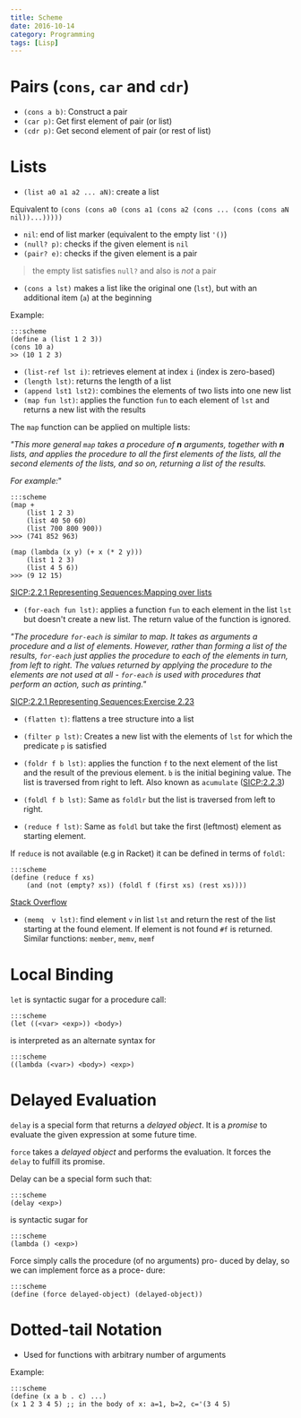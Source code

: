 ```yaml
---
title: Scheme
date: 2016-10-14
category: Programming
tags: [Lisp]
---
```


# Pairs (`cons`, `car` and `cdr`)

- `(cons a b)`: Construct a pair
- `(car p)`: Get first element of pair (or list)
- `(cdr p)`: Get second element of pair (or rest of list)

# Lists

- `(list a0 a1 a2 ... aN)`: create a list

Equivalent to `(cons (cons a0 (cons a1 (cons a2 (cons ... (cons (cons aN nil))...)))))`

- `nil`: end of list marker (equivalent to the empty list `'()`)
- `(null? p)`: checks if the given element is `nil`
- `(pair? e)`: checks if the given element is a pair

> the empty list satisfies `null?` and also is *not* a pair

- `(cons a lst)` makes a list like the original one (`lst`), but with an additional item (`a`) at the beginning

Example:

    :::scheme
    (define a (list 1 2 3))
    (cons 10 a)
    >> (10 1 2 3)

- `(list-ref lst i)`: retrieves element at index `i` (index is zero-based)
- `(length lst)`: returns the length of a list
- `(append lst1 lst2)`: combines the elements of two lists into one new list
- `(map fun lst)`: applies the function `fun` to each element of `lst` and returns a new list with the results

The `map` function can be applied on multiple lists:

*"This more general `map` takes a procedure of **n** arguments, together with **n** lists, and applies the procedure to all the first elements of the lists, all the second elements of the lists, and so on, returning a list of the results.*

*For example:*"

    :::scheme
    (map +
        (list 1 2 3)
        (list 40 50 60)
        (list 700 800 900))
    >>> (741 852 963)

    (map (lambda (x y) (+ x (* 2 y)))
        (list 1 2 3)
        (list 4 5 6))
    >>> (9 12 15)

[SICP:2.2.1  Representing Sequences:Mapping over lists](https://mitpress.mit.edu/sicp/full-text/book/book-Z-H-15.html#%_sec_2.2.1)

- `(for-each fun lst)`: applies a function `fun` to each element in the list `lst` but doesn't create a new list. The return value of the function is ignored.


*"The procedure `for-each` is similar to map. It takes as arguments a procedure and a list of elements. However, rather than forming a list of the results, `for-each` just applies the procedure to each of the elements in turn, from left to right. The values returned by applying the procedure to the elements are not used at all - `for-each` is used with procedures that perform an action, such as printing."*

[SICP:2.2.1  Representing Sequences:Exercise 2.23](https://mitpress.mit.edu/sicp/full-text/book/book-Z-H-15.html#%_sec_2.2.1)


- `(flatten t)`: flattens a tree structure into a list

- `(filter p lst)`: Creates a new list with the elements of `lst` for which the predicate `p` is satisfied

- `(foldr f b lst)`: applies the function `f` to the next element of the list and the result of the previous element. `b` is the initial begining value. The list is traversed from right to left. Also known as `acumulate` ([SICP:2.2.3](https://mitpress.mit.edu/sicp/full-text/book/book-Z-H-15.html#%_sec_2.2.3))

- `(foldl f b lst)`: Same as `foldlr` but the list is traversed from left to right.

- `(reduce f lst)`: Same as `foldl` but take the first (leftmost) element as starting element.

If `reduce` is not available (e.g in Racket) it can be defined in terms of `foldl`:

    :::scheme
    (define (reduce f xs)
        (and (not (empty? xs)) (foldl f (first xs) (rest xs))))

[Stack Overflow](http://stackoverflow.com/a/25211454/1272072)

- `(memq  v lst)`: find element `v` in list `lst` and return the rest of the list starting at the found element. If element is not found `#f` is returned. Similar functions: `member`, `memv`, `memf`


# Local Binding

`let` is syntactic sugar for a procedure call:

    :::scheme
    (let ((<var> <exp>)) <body>)


is interpreted as an alternate syntax for

    :::scheme
    ((lambda (<var>) <body>) <exp>)


# Delayed Evaluation

`delay` is a special form that returns a *delayed object*. It is a 
*promise* to evaluate the given expression at some future time.

`force` takes a *delayed object* and performs the evaluation. It forces
the `delay` to fulfill its promise.


Delay can be a special form such that:

    :::scheme
    (delay <exp>)

is syntactic sugar for

    :::scheme
    (lambda () <exp>)

Force simply calls the procedure (of no arguments) pro-
duced by delay, so we can implement force as a proce-
dure:

    :::scheme
    (define (force delayed-object) (delayed-object))

# Dotted-tail Notation

- Used for functions with arbitrary number of arguments

Example:

    :::scheme
    (define (x a b . c) ...)
    (x 1 2 3 4 5) ;; in the body of x: a=1, b=2, c='(3 4 5)
